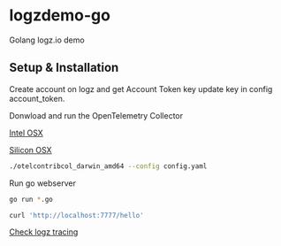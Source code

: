 # logzdemo-go
Golang logz.io demo

## Setup & Installation

Create account on logz and get Account Token key update key in config account_token.

Donwload and run the OpenTelemetry Collector 

[Intel OSX](https://github.com/open-telemetry/opentelemetry-collector-contrib/releases/download/v0.33.0/otelcontribcol_darwin_amd64)

[Silicon OSX](https://github.com/open-telemetry/opentelemetry-collector-contrib/releases/download/v0.33.0/otelcontribcol_darwin_arm64)

```bash
./otelcontribcol_darwin_amd64 --config config.yaml
```

Run go webserver

```bash
go run *.go
```

```bash
curl 'http://localhost:7777/hello'
```

[Check logz tracing](https://app.logz.io/#/dashboard/kibana)

